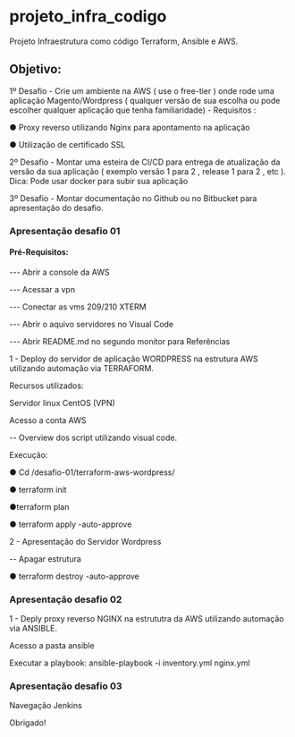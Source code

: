 # projeto_infra_codigo
Projeto Infraestrutura como código Terraform, Ansible e AWS.
## Objetivo:
1º Desafio - Crie um ambiente na AWS ( use o free-tier ) onde rode uma aplicação Magento/Wordpress (
qualquer versão de sua escolha ou pode escolher qualquer aplicação que tenha
familiaridade) - Requisitos :

● Proxy reverso utilizando Nginx para apontamento na aplicação

● Utilização de certificado SSL

2º Desafio - Montar uma esteira de CI/CD para entrega de atualização da versão da sua aplicação (
exemplo versão 1 para 2 , release 1 para 2 , etc ).
Dica: Pode usar docker para subir sua aplicação

3º Desafio -  Montar documentação no Github ou no Bitbucket para apresentação do desafio.

### Apresentação desafio 01
#### Pré-Requisitos:
--- Abrir a console da AWS

--- Acessar a vpn

--- Conectar as vms 209/210 XTERM

--- Abrir o aquivo servidores no Visual Code

--- Abrir README.md no segundo monitor para Referências

1 - Deploy do servidor de aplicação WORDPRESS na estrutura AWS utilizando automação via TERRAFORM.

Recursos utilizados:

Servidor linux CentOS (VPN)

Acesso a conta AWS

-- Overview dos script utilizando visual code.

Execução:

● Cd /desafio-01/terraform-aws-wordpress/

● terraform init

●terraform plan

● terraform apply -auto-approve

2 - Apresentação do Servidor Wordpress

-- Apagar estrutura

● terraform destroy -auto-approve

### Apresentação desafio 02

1 - Deply proxy reverso NGINX na estrututra da AWS utilizando automação via ANSIBLE.

Acesso a pasta ansible

Executar a playbook: ansible-playbook -i inventory.yml nginx.yml

### Apresentação desafio 03

Navegação Jenkins

Obrigado!




